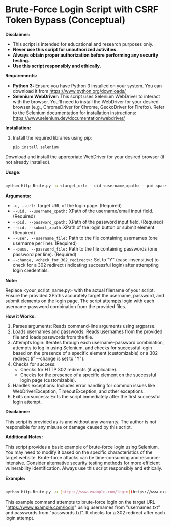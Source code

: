 # Brute-Force Login Script with CSRF Token Bypass (Conceptual)

**Disclaimer:**

* This script is intended for educational and research purposes only.
* **Never use this script for unauthorized activities.**
* **Always obtain proper authorization before performing any security testing.**
* **Use this script responsibly and ethically.**

**Requirements:**

* **Python 3:** Ensure you have Python 3 installed on your system. You can download it from https://www.python.org/downloads/
* **Selenium WebDriver:** This script uses Selenium WebDriver to interact with the browser. You'll need to install the WebDriver for your desired browser (e.g., ChromeDriver for Chrome, GeckoDriver for Firefox). Refer to the Selenium documentation for installation instructions: https://www.selenium.dev/documentation/webdriver/

**Installation:**

1. Install the required libraries using pip:

   ```bash
   pip install selenium

Download and install the appropriate WebDriver for your desired browser (if not already installed).

**Usage:**

```Bash

python Http-Brute.py -u <target_url> --uid <username_xpath> --pid <password_xpath> --sid <submit_xpath> --user <username_file> --pass <password_file> --change <check_for_302_redirect>
```
**Arguments:**

* `-u, --url:` Target URL of the login page. (Required)
* `--uid, --username_xpath:` XPath of the username/email input field. (Required)
* `--pid, --password_xpath:` XPath of the password input field. (Required)
* `--sid, --submit_xpath:`XPath of the login button or submit element. (Required)
* `--user, --username_file:` Path to the file containing usernames (one username per line). (Required)
* `--pass, --password_file:` Path to the file containing passwords (one password per line). (Required)
* `--change, <check_for_302_redirect>:` Set to "Y" (case-insensitive) to check for a 302 redirect (indicating successful login) after attempting login credentials.

**Note:**

Replace <your_script_name.py> with the actual filename of your script.
Ensure the provided XPaths accurately target the username, password, and submit elements on the login page.
The script attempts login with each username-password combination from the provided files.

**How it Works:**

1. Parses arguments: Reads command-line arguments using argparse.
2. Loads usernames and passwords: Reads usernames from the provided file and loads passwords from the file.
3. Attempts login: Iterates through each username-password combination, attempts to log in using Selenium, and checks for successful login based on the presence of a specific element (customizable) or a 302 redirect (if --change is set to "Y").
4. Checks for success:
   * Checks for HTTP 302 redirects (if applicable).
   * Checks for the presence of a specific element on the successful login page (customizable).
5. Handles exceptions: Includes error handling for common issues like WebDriverException, TimeoutException, and other exceptions.
6. Exits on success: Exits the script immediately after the first successful login attempt.

**Disclaimer:**

This script is provided as-is and without any warranty. The author is not responsible for any misuse or damage caused by this script.

**Additional Notes:**

This script provides a basic example of brute-force login using Selenium. You may need to modify it based on the specific characteristics of the target website.
Brute-force attacks can be time-consuming and resource-intensive. Consider alternative security testing methods for more efficient vulnerability identification.
Always use this script responsibly and ethically.


**Example:**

```Bash

python Http-Brute.py -u [https://www.example.com/login](https://www.example.com/login) -u "//input[@id='username']" -p "//input[@id='password']" -s "//button[@type='submit']" -user usernames.txt -pass passwords.txt --change Y
```
This example command attempts to brute-force login on the target URL "https://www.example.com/login" using usernames from "usernames.txt" and passwords from "passwords.txt". It checks for a 302 redirect after each login attempt.
